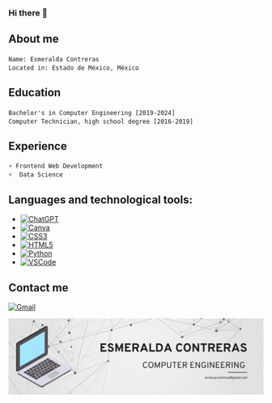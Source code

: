 ### Hi there 👋

<!--
**EsmeContreras/EsmeContreras** is a ✨ _special_ ✨ repository because its `README.md` (this file) appears on your GitHub profile.

Here are some ideas to get you started:

- 🔭 I’m currently working on ...
- 🌱 I’m currently learning ...
- 👯 I’m looking to collaborate on ...
- 🤔 I’m looking for help with ...
- 💬 Ask me about ...
- 📫 How to reach me: ...
- 😄 Pronouns: ...
- ⚡ Fun fact: ...
-->
## About me
`Name: Esmeralda Contreras` <br>
`Located in: Estado de México, México`

## Education
`Bachelor's in Computer Engineering [2019-2024]` <br>
`Computer Technician, high school degree [2016-2019]`


## Experience

`⚡ Frontend Web Development` <br>
`⚡  Data Science`

## Languages ​​and technological tools:
- [![ChatGPT](https://img.shields.io/badge/ChatGPT-74aa9c?style=for-the-badge&logo=openai&logoColor=white)]()
- [![Canva](https://img.shields.io/badge/Canva-%2300C4CC.svg?&style=for-the-badge&logo=Canva&logoColor=white)]()
- [![CSS3](https://img.shields.io/badge/CSS3-1572B6?style=for-the-badge&logo=css3&logoColor=white)]()
- [![HTML5](https://img.shields.io/badge/HTML5-E34F26?style=for-the-badge&logo=html5&logoColor=white)]()
- [![Python](https://img.shields.io/badge/Python-FFD43B?style=for-the-badge&logo=python&logoColor=blue)]()
- [![VSCode](https://img.shields.io/badge/VSCode-0078D4?style=for-the-badge&logo=visual%20studio%20code&logoColor=white)]()

## Contact me

[![Gmail](https://img.shields.io/badge/-Gmail-0D1117?style=for-the-badge&logo=gmail&labelColor=0D1117)](mailto:esme.pcontreras@gmail.com)&nbsp;


![Esme](https://github.com/EsmeContreras/EsmeContreras/blob/main/bannerECP.gif)

